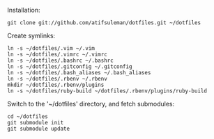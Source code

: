 Installation:

	git clone git://github.com/atifsuleman/dotfiles.git ~/dotfiles

Create symlinks:

	ln -s ~/dotfiles/.vim ~/.vim
	ln -s ~/dotfiles/.vimrc ~/.vimrc
	ln -s ~/dotfiles/.bashrc ~/.bashrc
	ln -s ~/dotfiles/.gitconfig ~/.gitconfig
	ln -s ~/dotfiles/.bash_aliases ~/.bash_aliases
	ln -s ~/dotfiles/.rbenv ~/.rbenv
	mkdir ~/dotfiles/.rbenv/plugins
	ln -s ~/dotfiles/ruby-build ~/dotfiles/.rbenv/plugins/ruby-build 

Switch to the '~/dotfiles' directory, and fetch submodules:

	cd ~/dotfiles
	git submodule init
	git submodule update

